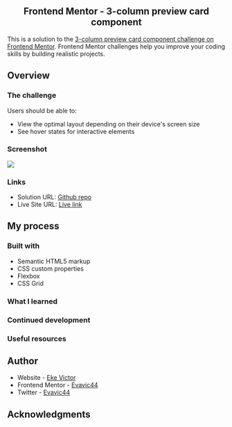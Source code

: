 <h2 align="center">Frontend Mentor - 3-column preview card component</h2>

This is a solution to the [3-column preview card component challenge on Frontend Mentor](https://www.frontendmentor.io/challenges/3column-preview-card-component-pH92eAR2-). Frontend Mentor challenges help you improve your coding skills by building realistic projects. 


## Overview

### The challenge

Users should be able to:

- View the optimal layout depending on their device's screen size
- See hover states for interactive elements

### Screenshot

![](./screenshot.jpg)

### Links

- Solution URL: [Github repo](https://your-solution-url.com)
- Live Site URL: [Live link](https://your-live-site-url.com)

## My process

### Built with

- Semantic HTML5 markup
- CSS custom properties
- Flexbox
- CSS Grid

### What I learned


### Continued development

### Useful resources

## Author

- Website - [Eke Victor](https://victoreke.netlify.app)
- Frontend Mentor - [Evavic44](https://www.frontendmentor.io/profile/evavic44)
- Twitter - [Evavic44](https://www.twitter.com/evavic44)

## Acknowledgments
